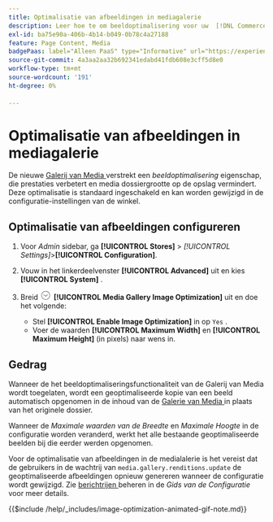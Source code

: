 ```yaml
---
title: Optimalisatie van afbeeldingen in mediagalerie
description: Leer hoe te om beeldoptimalisering voor uw  [!DNL Commerce]  media activa te gebruiken.
exl-id: ba75e90a-406b-4b14-b049-0b78c4a27188
feature: Page Content, Media
badgePaas: label="Alleen PaaS" type="Informative" url="https://experienceleague.adobe.com/nl/docs/commerce/user-guides/product-solutions" tooltip="Is alleen van toepassing op Adobe Commerce op Cloud-projecten (door Adobe beheerde PaaS-infrastructuur) en op projecten in het veld."
source-git-commit: 4a3aa2aa32b692341edabd41fdb608e3cff5d8e0
workflow-type: tm+mt
source-wordcount: '191'
ht-degree: 0%

---
```


# Optimalisatie van afbeeldingen in mediagalerie

De nieuwe [ Galerij van Media ](media-gallery.md) verstrekt een _beeldoptimalisering_ eigenschap, die prestaties verbetert en media dossiergrootte op de opslag vermindert. Deze optimalisatie is standaard ingeschakeld en kan worden gewijzigd in de configuratie-instellingen van de winkel.

## Optimalisatie van afbeeldingen configureren

1. Voor _Admin_ sidebar, ga **[!UICONTROL Stores]** > _[!UICONTROL Settings]_>**[!UICONTROL Configuration]**.

1. Vouw in het linkerdeelvenster **[!UICONTROL Advanced]** uit en kies **[!UICONTROL System]** .

1. Breid ![ selecteur van de Uitbreiding ](../assets/icon-display-expand.png) **[!UICONTROL Media Gallery Image Optimization]** uit en doe het volgende:

   - Stel **[!UICONTROL Enable Image Optimization]** in op `Yes` .
   - Voer de waarden **[!UICONTROL Maximum Width]** en **[!UICONTROL Maximum Height]** (in pixels) naar wens in.

## Gedrag

Wanneer de het beeldoptimaliseringsfunctionaliteit van de Galerij van Media wordt toegelaten, wordt een geoptimaliseerde kopie van een beeld automatisch opgenomen in de inhoud van de [ Galerie van Media ](media-gallery.md) in plaats van het originele dossier.

Wanneer de _Maximale waarden van de Breedte_ en _Maximale Hoogte_ in de configuratie worden veranderd, werkt het alle bestaande geoptimaliseerde beelden bij die eerder werden opgenomen.

Voor de optimalisatie van afbeeldingen in de medialalerie is het vereist dat de gebruikers in de wachtrij van `media.gallery.renditions.update` de geoptimaliseerde afbeeldingen opnieuw genereren wanneer de configuratie wordt gewijzigd. Zie [ berichtrijen ](https://experienceleague.adobe.com/docs/commerce-operations/configuration-guide/message-queues/manage-message-queues.html?lang=nl-NL) beheren in de _Gids van de Configuratie_ voor meer details.

{{$include /help/_includes/image-optimization-animated-gif-note.md}}

<!-- Last updated from includes: 2024-01-30 15:43:39 -->
